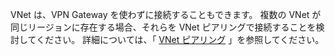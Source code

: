 VNet は、VPN Gateway を使わずに接続することもできます。 複数の VNet が同じリージョンに存在する場合、それらを VNet ピアリングで接続することを検討してください。 詳細については、「 [VNet ピアリング](../articles/virtual-network/virtual-network-peering-overview.md) 」を参照してください。

<!--HONumber=Oct16_HO2-->



